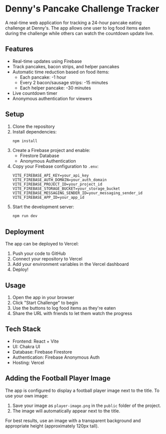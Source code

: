 # Denny's Pancake Challenge Tracker

A real-time web application for tracking a 24-hour pancake eating challenge at Denny's. The app allows one user to log food items eaten during the challenge while others can watch the countdown update live.

## Features

- Real-time updates using Firebase
- Track pancakes, bacon strips, and helper pancakes
- Automatic time reduction based on food items:
  - Each pancake: -1 hour
  - Every 2 bacon/sausage strips: -15 minutes
  - Each helper pancake: -30 minutes
- Live countdown timer
- Anonymous authentication for viewers

## Setup

1. Clone the repository
2. Install dependencies:
   ```bash
   npm install
   ```
3. Create a Firebase project and enable:
   - Firestore Database
   - Anonymous Authentication
4. Copy your Firebase configuration to `.env`:
   ```
   VITE_FIREBASE_API_KEY=your_api_key
   VITE_FIREBASE_AUTH_DOMAIN=your_auth_domain
   VITE_FIREBASE_PROJECT_ID=your_project_id
   VITE_FIREBASE_STORAGE_BUCKET=your_storage_bucket
   VITE_FIREBASE_MESSAGING_SENDER_ID=your_messaging_sender_id
   VITE_FIREBASE_APP_ID=your_app_id
   ```
5. Start the development server:
   ```bash
   npm run dev
   ```

## Deployment

The app can be deployed to Vercel:

1. Push your code to GitHub
2. Connect your repository to Vercel
3. Add your environment variables in the Vercel dashboard
4. Deploy!

## Usage

1. Open the app in your browser
2. Click "Start Challenge" to begin
3. Use the buttons to log food items as they're eaten
4. Share the URL with friends to let them watch the progress

## Tech Stack

- Frontend: React + Vite
- UI: Chakra UI
- Database: Firebase Firestore
- Authentication: Firebase Anonymous Auth
- Hosting: Vercel

## Adding the Football Player Image

The app is configured to display a football player image next to the title. To use your own image:

1. Save your image as `player-image.png` in the `public` folder of the project.
2. The image will automatically appear next to the title.

For best results, use an image with a transparent background and appropriate height (approximately 120px tall).
